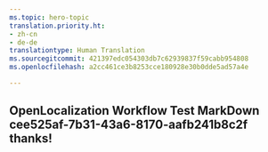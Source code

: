 ```yaml
---
ms.topic: hero-topic
translation.priority.ht:
- zh-cn
- de-de
translationtype: Human Translation
ms.sourcegitcommit: 421397edc054303db7c62939837f59cabb954808
ms.openlocfilehash: a2cc461ce3b8253cce180928e30b0dde5ad57a4e

---
```

## OpenLocalization Workflow Test MarkDown cee525af-7b31-43a6-8170-aafb241b8c2f thanks!



<!--HONumber=Jul16_HO3-->


